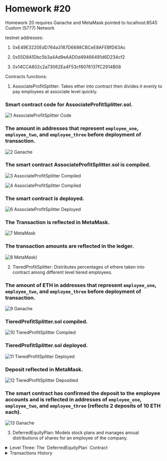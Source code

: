 # Homework #20

Homework 20 requires Ganache and MetaMask pointed to localhost:8545
Custom (5777) Network

testnet addresses:
1. 0xE49E3220EdD764a3187D6698CBCeE8AFEBfD63Ac

2. 0x55D8A1Dbc5b3a4Ad9eAAD0d49466491d6D234cf2

3. 0x14CCA802c2a73062Ea4F53cf6076137fC2914B08


Contracts functions:
1. AssociateProfitSplitter: Takes ether into contract then divides it evenly to pay employees at associate level quickly.
 
### Smart contract code for AssociateProfitSplitter.sol.
![1 AssociateProfitSplitter Code](https://user-images.githubusercontent.com/70610967/109328253-1a3cce80-780e-11eb-93d6-41a97a86cb9f.PNG)

### The amount in addresses that represent `employee_one`, `employee_two`, and `employee_three` before deployment of transaction.
![2 Ganache](https://user-images.githubusercontent.com/70610967/109328317-304a8f00-780e-11eb-9536-020cd512c193.PNG)

### The smart contract AssociateProfitSplitter.sol is compiled. 
![3 AssociateProfitSplitter Compiled](https://user-images.githubusercontent.com/70610967/109328871-c979a580-780e-11eb-8d4f-dcda329538f1.PNG)

![4 AssociateProfitSplitter Compiled](https://user-images.githubusercontent.com/70610967/109328887-ced6f000-780e-11eb-8d10-88c4b5303c0b.PNG)

### The smart contract is deployed.
![6 AssociateProfitSplitter Deployed](https://user-images.githubusercontent.com/70610967/109329199-25dcc500-780f-11eb-84f2-62a6d95c8387.PNG)

### The Transaction is reflected in MetaMask.
![7 MetaMask](https://user-images.githubusercontent.com/70610967/109329367-53c20980-780f-11eb-803a-576de32617cd.PNG)

### The transaction amounts are reflected in the ledger.
![8 MetaMask](https://user-images.githubusercontent.com/70610967/109329446-6ccaba80-780f-11eb-8bf9-8f554978be39.PNG))

2. TieredProfitSplitter: Distributes percentages of ethere taken into contract among different level tiered employees.

### The amount of ETH in addresses that represent `employee_one`, `employee_two`, and `employee_three` before deployment of transaction.
![9 Ganache](https://user-images.githubusercontent.com/70610967/109329502-7f44f400-780f-11eb-8977-4743e91f42f1.PNG)

### TieredProfitSplitter.sol compiled.
![10 TieredProfitSplitter Compiled](https://user-images.githubusercontent.com/70610967/109329572-98e63b80-780f-11eb-8ecb-42a16920a373.PNG)

### TieredProfitSplitter.sol deployed.
![11 TieredProfitSplitter Deployed](https://user-images.githubusercontent.com/70610967/109329631-aef3fc00-780f-11eb-9134-d2fa7ea0a07c.PNG)

### Deposit reflected in MetaMask.
![12 TieredProfitSplitter Depositied](https://user-images.githubusercontent.com/70610967/109329710-c3d08f80-780f-11eb-8b9b-a706ec3dec01.PNG)

### The smart contract has confirmed the deposit to the employee accounts and is reflected in addresses of `employee_one`, `employee_two`,  and `employee_three` (reflects 2 deposits of 10 ETH each).
![13 Ganache](https://user-images.githubusercontent.com/70610967/109329946-04c8a400-7810-11eb-991e-4dd2c0f8f0a6.PNG)

3. DeferredEquityPlan: Models stock plans and manages annual distributions of shares for an employee of the company.

<details>
    <summary>Level Three: The `DeferredEquityPlan` Contract</summary>

In this contract, manage an employee's "deferred equity incentive plan" in which 1000 shares will be distributed over 4 years to the employee. No need to work with Ether in this contract, but there will storing and setting amounts that represent the number of distributed shares the employee owns and enforcing the vetting periods automatically.

* **A two-minute primer on deferred equity incentive plans:** In this set-up, employees receive shares for joining and staying with the firm. They may receive, for example, an award of 1,000 shares when joining, but with a 4 year vesting period for these shares. This means that these shares would stay with the company, with only 250 shares (1,000/4) actually distributed to and owned by the employee each year. If the employee leaves within the first 4 years, he or she would forfeit ownership of any remaining (“unvested”) shares.

  * If, for example, the employee only sticks around for the first two years before moving on, the employee’s account will end up with 500 shares (250 shares * 2 years), with the remaining 500 shares staying with the company. In this above example, only half of the shares (and any distributions of company profit associated with them) actually “vested”, or became fully owned by the employee. The remaining half, which were still “deferred” or “unvested”, ended up fully owned by the company since the employee left midway through the incentive/vesting period.

  * Specific vesting periods, the dollar/crypto value of shares awarded, and the percentage equity stake (the percentage ownership of the company) all tend to vary according to the company, the specialized skills, or seniority of the employee, and the negotiating positions of the employee/company. If you receive an offer from a company offering equity (which is great!), just make sure you can clarify the current dollar value of those shares being offered (based on, perhaps, valuation implied by the most recent outside funding round). In other words, don’t be content with just receiving “X” number of shares without having a credible sense of what amount of dollars that “X” number represents. Be sure to understand your vesting schedule as well, particularly if you think you may not stick around for an extended period of time.

Using the starter code, perform the following:

* Human Resources will be set in the constructor as the `msg.sender`, since HR will be deploying the contract.

* Below the `employee` initialization variables at the top (after `bool active = true;`), set the total shares and annual distribution:

  * Create a `uint` called `total_shares` and set this to `1000`.

  * Create another `uint` called `annual_distribution` and set this to `250`. This equates to a 4 year vesting period for the `total_shares`, as `250` will be distributed per year. Since it is expensive to calculate this in Solidity, we can simply set these values manually. You can tweak them as you see fit, as long as you can divide `total_shares` by `annual_distribution` evenly.

* The `uint start_time = now;` line permanently stores the contract's start date. We'll use this to calculate the vested shares later. Below this variable, set the `unlock_time` to equal `now` plus `365 days`. We will increment each distribution period.

* The `uint public distributed_shares` will track how many vested shares the employee has claimed and was distributed. By default, this is `0`.

* In the `distribute` function:

  * Add the following `require` statements:

    * Require that `unlock_time` is less than or equal to `now`.

    * Require that `distributed_shares` is less than the `total_shares` the employee was set for.

    * Ensure to provide error messages in your `require` statements.

  * After the `require` statements, add `365 days` to the `unlock_time`. This will calculate next year's unlock time before distributing this year's shares. We want to perform all of our calculations like this before distributing the shares.

  * Next, set the new value for `distributed_shares` by calculating how many years have passed since `start_time` multiplied by `annual_distributions`. For example:

    * The `distributed_shares` is equal to `(now - start_time)` divided by `365 days`, multiplied by the annual distribution. If `now - start_time` is less than `365 days`, the output will be `0` since the remainder will be discarded. If it is something like `400` days, the output will equal `1`, meaning `distributed_shares` would equal `250`.

    * Make sure to include the parenthesis around `now - start_time` in your calculation to ensure that the order of operations is followed properly.

  * The final `if` statement provided checks that in case the employee does not cash out until 5+ years after the contract start, the contract does not reward more than the `total_shares` agreed upon in the contract.

* Deploy and test your contract locally.

  * For this contract, test the timelock functionality by adding a new variable called `uint fakenow = now;` as the first line of the contract, then replace every other instance of `now` with `fakenow`. Utilize the following `fastforward` function to manipulate `fakenow` during testing.

  * Add this function to "fast forward" time by 100 days when the contract is deployed (requires setting up `fakenow`):

    ```solidity
    function fastforward() public {
        fakenow += 100 days;
    }
    ```

  * Once satisfied with the contract's logic, revert the `fakenow` testing logic.

![deferred_equity_plan](https://user-images.githubusercontent.com/70610967/109245223-f1c4be00-7794-11eb-8d06-0beba3041ae0.png)
    
</details>

<details>
    <summary>Transactions History</summary>

'Etherscan' Blockchain Transaction Ledger

![etherscan](https://user-images.githubusercontent.com/70610967/109245274-02753400-7795-11eb-85b7-544948b78a76.png)

</details>
